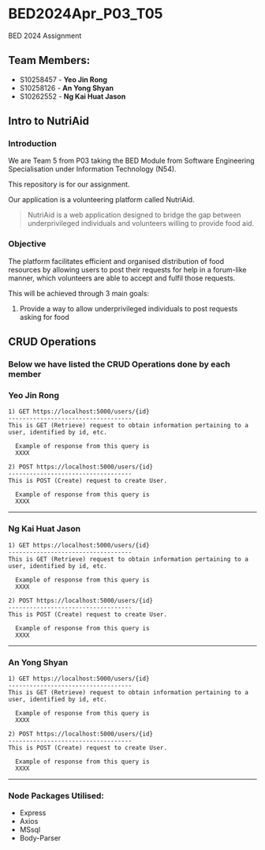 # BED2024Apr_P03_T05
BED 2024 Assignment

## Team Members:
- S10258457 - **Yeo Jin Rong**
- S10258126 - **An Yong Shyan**  
- S10262552 - **Ng Kai Huat Jason** 
  
##  Intro to NutriAid
### Introduction
We are Team 5 from P03 taking the BED Module from Software Engineering Specialisation under Information Technology (N54).   

This repository is for our assignment.  
  
Our application is a volunteering platform called NutriAid.    
> NutriAid is a web application designed to bridge the gap between underprivileged individuals and volunteers willing to provide food aid. 


### Objective
The platform facilitates efficient and organised distribution of food resources by allowing users to post their requests for help in a forum-like manner, which volunteers are able to accept and fulfil those requests.

This will be achieved through 3 main goals:
1) Provide a way to allow underprivileged individuals to post requests asking for food

## CRUD Operations
### Below we have listed the CRUD Operations done by each member

### Yeo Jin Rong 
```
1) GET https://localhost:5000/users/{id}
-----------------------------------
This is GET (Retrieve) request to obtain information pertaining to a user, identified by id, etc.

  Example of response from this query is
  XXXX
```

```
2) POST https://localhost:5000/users/{id}
-----------------------------------
This is POST (Create) request to create User.

  Example of response from this query is
  XXXX
```
------------------------------------------------
### Ng Kai Huat Jason 
```
1) GET https://localhost:5000/users/{id}
-----------------------------------
This is GET (Retrieve) request to obtain information pertaining to a user, identified by id, etc.

  Example of response from this query is
  XXXX
```

```
2) POST https://localhost:5000/users/{id}
-----------------------------------
This is POST (Create) request to create User.

  Example of response from this query is
  XXXX
```
------------------------------------------------
### An Yong Shyan 
```
1) GET https://localhost:5000/users/{id}
-----------------------------------
This is GET (Retrieve) request to obtain information pertaining to a user, identified by id, etc.

  Example of response from this query is
  XXXX
```

```
2) POST https://localhost:5000/users/{id}
-----------------------------------
This is POST (Create) request to create User.

  Example of response from this query is
  XXXX
```
------------------------------------------------
### Node Packages Utilised:
- Express
- Axios
- MSsql
- Body-Parser

